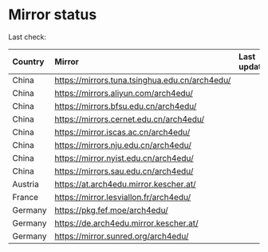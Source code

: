 <script src="./time.js"></script>
# Mirror status
Last check: <script type="text/javascript">localize(1712323201.9958162);</script>

|Country|Mirror|Last update|
|:------|:-----|:----------|
|China|https://mirrors.tuna.tsinghua.edu.cn/arch4edu/|<script type="text/javascript">localize(1712298726);</script>|
|China|https://mirrors.aliyun.com/arch4edu/|<script type="text/javascript">localize(1712298726);</script>|
|China|https://mirrors.bfsu.edu.cn/arch4edu/|<script type="text/javascript">localize(1712298726);</script>|
|China|https://mirrors.cernet.edu.cn/arch4edu/|<script type="text/javascript">localize(1712298726);</script>|
|China|https://mirror.iscas.ac.cn/arch4edu/|<script type="text/javascript">localize(1712298726);</script>|
|China|https://mirrors.nju.edu.cn/arch4edu/|<script type="text/javascript">localize(1712255543);</script>|
|China|https://mirror.nyist.edu.cn/arch4edu/|<script type="text/javascript">localize(1712298726);</script>|
|China|https://mirrors.sau.edu.cn/arch4edu/|<script type="text/javascript">localize(1712298726);</script>|
|Austria|https://at.arch4edu.mirror.kescher.at/|<script type="text/javascript">localize(1712298726);</script>|
|France|https://mirror.lesviallon.fr/arch4edu/|<script type="text/javascript">localize(1712298726);</script>|
|Germany|https://pkg.fef.moe/arch4edu/|<script type="text/javascript">localize(1712298726);</script>|
|Germany|https://de.arch4edu.mirror.kescher.at/|<script type="text/javascript">localize(1712298726);</script>|
|Germany|https://mirror.sunred.org/arch4edu/|<script type="text/javascript">localize(1712298726);</script>|

<script src="./tablefilter/tablefilter.js"></script>
<script src="./table.js"></script>